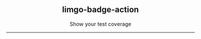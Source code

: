 <p align="center">
  <h2 align="center">limgo-badge-action</h3>
  <p align="center">Show your test coverage</p>
  <p align="center">

  </p>
</p>

---
